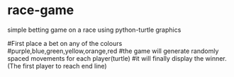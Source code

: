 # race-game
simple betting game on a race using python-turtle graphics

#First place a bet on any of the colours
#purple,blue,green,yellow,orange,red
#the game will generate randomly spaced movements for each player(turtle)
#it will finally display the winner. (The first player to reach end line)
